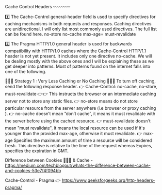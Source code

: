 Cache Control Headers 〰️〰️〰️〰️

1️⃣ The Cache-Control general-header field is used to specify directives for caching mechanisms in both requests and responses. Caching directives are unidirectional. I will only list most commonly used directives. The full list can be found here.
no-store
no-cache
max-age=<seconds>
must-revalidate

2️⃣ The Pragma HTTP/1.0 general header is used for backwards compatibility with HTTP/1.0 caches where the Cache-Control HTTP/1.1 header is not yet present. It includes only one directive no-cache.
We will be dealing mostly with the above ones and I will be explaining these as we get deeper into patterns. Most of patterns found on the internet falls into one of the following.

🥈🥈🥈 Strategy 1 : Very Less Caching or No Caching 🥈🥈🥈
To turn off caching, send the following response header.
👉 Cache-Control: no-cache, no-store, must-revalidate
👉👉 This instructs the browser or an intermediate caching server not to store any static files.
👉 no-store means do not store particular resource from the server anywhere (i.e browser or proxy caching ).
👉 no-cache doesn’t mean “don’t cache”, it means it must revalidate with the server before using the cached resource.
👉 must-revalidate doesn't mean "must revalidate", it means the local resource can be used if it's younger than the provided max-age, otherwise it must revalidate.
👉 max-age Specifies the maximum amount of time a resource will be considered fresh. This directive is relative to the time of the request whereas Expires, specifies the expiration in GMT.


Difference between Cookies 🍪🍪🍪 & Cache - https://medium.com/techblogout/whats-the-difference-between-cache-and-cookies-53e7f4f094bb   

Cache-Control - Pragma 👉 https://www.geeksforgeeks.org/http-headers-pragma/